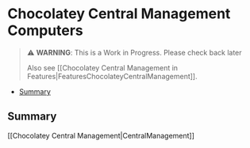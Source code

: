 # Chocolatey Central Management Computers

> :warning: **WARNING**: This is a Work in Progress. Please check back later
>
> Also see [[Chocolatey Central Management in Features|FeaturesChocolateyCentralManagement]].

<!-- TOC depthFrom:2 -->

- [Summary](#summary)

<!-- /TOC -->

## Summary


[[Chocolatey Central Management|CentralManagement]]
